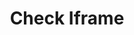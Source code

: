 ---
layout: docs
title: Check Iframe
description: If an action need to be performed on button / input field which is inside iframe you must check this checkbox which enables check of iframe content as well.
group: settings
toc: true
---